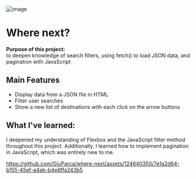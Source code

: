![image](https://github.com/GiuParca/where-next/assets/124640350/fbbceb3a-be35-43c7-a746-cd2ecb131ab3)<h1>Where next?</h1>

<p><strong>Purpose of this project:</strong><br>
to deepen knowledge of search filters, using fetch() to load JSON data, and pagination with JavaScript</p>

<h2>Main Features</h2>

<ul>
<li>Display data from a JSON file in HTML</li>
<li>Filter user searches</li>
<li>Show a new list of destinations with each click on the arrow buttons</li>
</ul>

<h2>What I&#39;ve learned:</h2>
<p> I deepened my understanding of Flexbox and the JavaScript filter method throughout this project. Additionally, I learned how to implement pagination in JavaScript, which was entirely new to me.</p>





https://github.com/GiuParca/where-next/assets/124640350/7e1a2d64-b155-45ef-a4ab-b4e8ffa243b5

